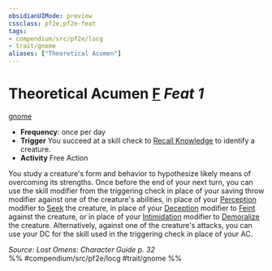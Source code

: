 ```yaml
---
obsidianUIMode: preview
cssclass: pf2e,pf2e-feat
tags:
- compendium/src/pf2e/locg
- trait/gnome
aliases: ["Theoretical Acumen"]
---
```

# Theoretical Acumen  [F](chapter-9-playing-the-game.md#Actions "Free Action") *Feat 1*  
[gnome](gnome.md "Gnome Ancestry & Heritage Trait")  

- **Frequency**: once per day
- **Trigger** You succeed at a skill check to [Recall Knowledge](recall-knowledge.md) to identify a creature.
- **Activity** Free Action

You study a creature's form and behavior to hypothesize likely means of overcoming its strengths. Once before the end of your next turn, you can use the skill modifier from the triggering check in place of your saving throw modifier against one of the creature's abilities, in place of your [Perception](skills.md#Perception) modifier to [Seek](seek.md) the creature, in place of your [Deception](skills.md#Deception) modifier to [Feint](feint.md) against the creature, or in place of your [Intimidation](skills.md#Intimidation) modifier to [Demoralize](demoralize.md) the creature. Alternatively, against one of the creature's attacks, you can use your DC for the skill used in the triggering check in place of your AC.

*Source: Lost Omens: Character Guide p. 32*  
%% #compendium/src/pf2e/locg #trait/gnome %%